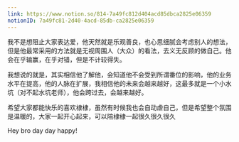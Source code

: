 ```yaml
---
link: https://www.notion.so/814-7a49fc812d404acd85dbca2825e06359
notionID: 7a49fc81-2d40-4acd-85db-ca2825e06359
---
```

我不是想阻止大家表达爱，他天然就是乐观善良，也心思细腻会考虑别人的想法，但是他最常采用的方法就是无视周围人（大众）的看法，去义无反顾的做自己。他会在乎输赢，在乎对错，但是不计较得失。

我想说的就是，其实相信他了解他，会知道他不会受到所谓番位的影响，他的业务水平在提高，他的人脉在扩展，我相信他的未来会越来越好，这最多就是一个小水坑（对不起水坑老师），他会跨过去，会越来越好。

希望大家都能快乐的喜欢棣棣，虽然有时候我也会自动虐自己，但是希望整个氛围是温暖的，大家一起开心起来，可以陪棣棣一起很久很久很久

Hey bro day day happy!
